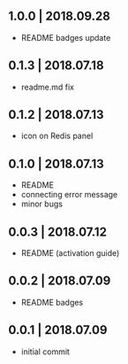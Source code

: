 ## 1.0.0 | 2018.09.28

- README badges update

## 0.1.3 | 2018.07.18

- readme.md fix

## 0.1.2 | 2018.07.13

- icon on Redis panel 

## 0.1.0 | 2018.07.13

- README
- connecting error message
- minor bugs

## 0.0.3 | 2018.07.12

- README (activation guide)

## 0.0.2 | 2018.07.09

- README badges

## 0.0.1 | 2018.07.09

- initial commit
